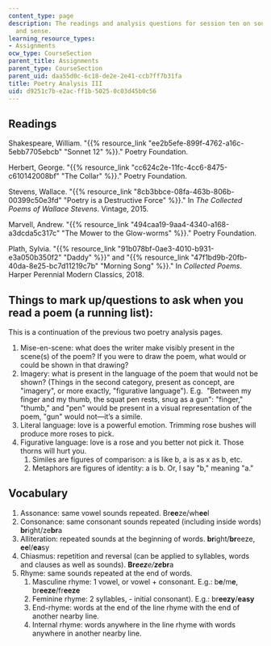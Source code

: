 ```yaml
---
content_type: page
description: The readings and analysis questions for session ten on sound patterns
  and sense.
learning_resource_types:
- Assignments
ocw_type: CourseSection
parent_title: Assignments
parent_type: CourseSection
parent_uid: daa55d0c-6c18-de2e-2e41-ccb7ff7b31fa
title: Poetry Analysis III
uid: d9251c7b-e2ac-ff1b-5025-0c03d45b0c56
---
```

## Readings

Shakespeare, William. "{{% resource_link "ee2b5efe-899f-4762-a16c-5ebb7705ebcb" "Sonnet 12" %}}." Poetry Foundation.

Herbert, George. "{{% resource_link "cc624c2e-11fc-4cc6-8475-c610142008bf" "The Collar" %}}." Poetry Foundation.

Stevens, Wallace. "{{% resource_link "8cb3bbce-08fa-463b-806b-00399c50e3fd" "Poetry is a Destructive Force" %}}." In _The Collected Poems of Wallace Stevens_. Vintage, 2015.

Marvell, Andrew. "{{% resource_link "494caa19-9aa4-4340-a168-a3dcda5c317c" "The Mower to the Glow-worms" %}}." Poetry Foundation.

Plath, Sylvia. "{{% resource_link "91b078bf-0ae3-4010-b931-e3a050b350f2" "Daddy" %}}" and "{{% resource_link "47f1bd9b-20fb-40da-8e25-bc7d11219c7b" "Morning Song" %}}." In _Collected Poems_. Harper Perennial Modern Classics, 2018.

## Things to mark up/questions to ask when you read a poem (a running list):

This is a continuation of the previous two poetry analysis pages.

1. Mise-en-scene: what does the writer make visibly present in the scene(s) of the poem? If you were to draw the poem, what would or could be shown in that drawing?
2. Imagery: what is present in the language of the poem that would not be shown? (Things in the second category, present as concept, are "imagery", or more exactly, "figurative language"). E.g.  "Between my finger and my thumb, the squat pen rests, snug as a gun": "finger," "thumb," and "pen" would be present in a visual representation of the poem, "gun" would not—it’s a simile.
3. Literal language: love is a powerful emotion. Trimming rose bushes will produce more roses to pick.
4. Figurative language: love is a rose and you better not pick it. Those thorns will hurt you.
    1. Similes are figures of comparison: a is like b, a is as x as b, etc.
    2. Metaphors are figures of identity: a is b. Or, I say "b," meaning "a."

## Vocabulary

1. Assonance: same vowel sounds repeated. Br**ee**ze/wh**ee**l
2. Consonance: same consonant sounds repeated (including inside words) **br**ight/ze**br**a
3. Alliteration: repeated sounds at the beginning of words. **br**ight/**br**eeze, **ee**l/**ea**sy
4. Chiasmus: repetition and reversal (can be applied to syllables, words and clauses as well as sounds). **Br**_**eez**_e/_**ze**_**br**a
5. Rhyme: same sounds repeated at the end of words.
    1. Masculine rhyme: 1 vowel, or vowel + consonant. E.g.: b**e**/m**e**, br**eeze**/fr**eeze**
    2. Feminine rhyme: 2 syllables, - initial consonant). E.g.: br**eezy**/**easy**
    3. End-rhyme: words at the end of the line rhyme with the end of another nearby line.
    4. Internal rhyme: words anywhere in the line rhyme with words anywhere in another nearby line.